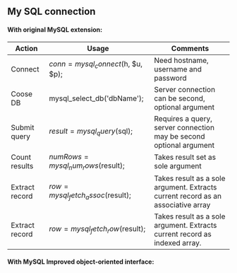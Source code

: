 ## My SQL connection
#### With original MySQL extension:
| Action | Usage | Comments |
| --- | --- | --- |
| Connect | $conn = mysql_connect($h, $u, $p); | Need hostname, username and password |
| Coose DB | mysql_select_db('dbName'); | Server connection can be second, optional argument |
| Submit query | $result =  mysql_query($sql); | Requires a query, server connection may be second optional argument |
| Count results | $numRows = mysql_num_rows($result); | Takes result set as sole argument |
| Extract record | $row = mysql_fetch_assoc($result); | Takes result as a sole argument. Extracts current record as an associative array |
| Extract record | $row = mysql_fetch_row($result); | Takes result as a sole argument. Extracts current record as indexed array. |

#### With MySQL Improved object-oriented interface:
